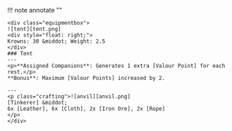 !!! note annotate ""

    <div class="equipmentbox">
    ![tent][tent.png]
    <div style="float: right;">
    Krowns: 30 &middot; Weight: 2.5
    </div>
    ### Tent
    ---
    <p>**Assigned Companions**: Generates 1 extra [Valour Point] for each rest.</p>
    **Bonus**: Maximum [Valour Points] increased by 2.

    ---
    <p class="crafting">![anvil][anvil.png] 
    [Tinkerer] &middot; 
    6x [Leather], 6x [Cloth], 2x [Iron Ore], 2x [Rope]
    </p>
    </div>
